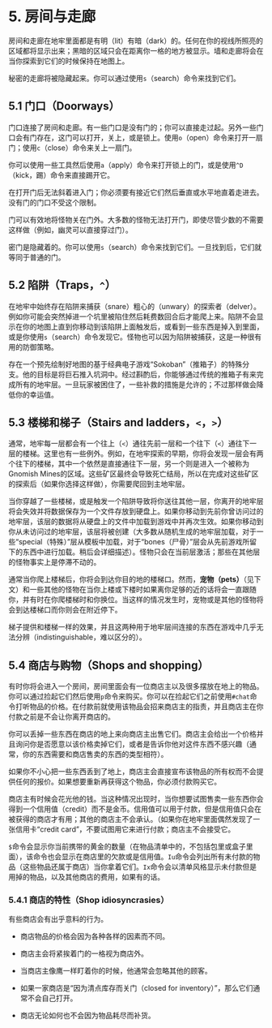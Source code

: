 # 5. 房间与走廊

房间和走廊在地牢里面都是有明（lit）有暗（dark）的。任何在你的视线所照亮的区域都将显示出来；黑暗的区域只会在距离你一格的地方被显示。墙和走廊将会在当你探索到它们的时候保持在地图上。

秘密的走廊将被隐藏起来。你可以通过使用`s`（search）命令来找到它们。

## 5.1 门口（Doorways）

门口连接了房间和走廊。有一些门口是没有门的；你可以直接走过起。另外一些门口会有门存在，这门可以打开，关上，或是锁上。使用`o`（open）命令来打开一扇门；使用`c`（close）命令来关上一扇门。

你可以使用一些工具然后使用`a`（apply）命令来打开锁上的门，或是使用`^D`（kick，踢）命令来直接踢开它。

在打开门后无法斜着进入门；你必须要有接近它们然后垂直或水平地直着走进去。没有门的门口不受这个限制。

门可以有效地将怪物关在门外。大多数的怪物无法打开门，即使尽管少数的不需要这样做（例如，幽灵可以直接穿过门）。

密门是隐藏着的。你可以使用`s`（search）命令来找到它们。一旦找到后，它们就等同于普通的门。

## 5.2 陷阱（Traps，`^`）

在地牢中始终存在陷阱来捕获（snare）粗心的（unwary）的探索者（delver）。例如你可能会突然掉进一个坑里被陷住然后耗费数回合后才能爬上来。陷阱不会显示在你的地图上直到你移动到该陷阱上面触发后，或看到一些东西是掉入到里面，或是你使用`s`（search）命令发现它。怪物也可以因为陷阱被捕获，这是一种很有用的防御策略。

存在一个预先绘制好地图的基于经典电子游戏“Sokoban”（推箱子）的特殊分支。他的目标是将巨石推入坑洞中。经过斟酌后，你能够通过传统的推箱子有来完成所有的地牢层。一旦玩家被困住了，一些补救的措施是允许的；不过那样做会降低你的幸运值。

## 5.3 楼梯和梯子（Stairs and ladders，`<`，`>`）

通常，地牢每一层都会有一个往上（`<`）通往先前一层和一个往下（`<`）通往下一层的楼梯。这里也有一些例外。例如，在地牢探索的早期，你将会发现一层会有两个往下的楼梯，其中一个依然是直接通往下一层，另一个则是进入一个被称为Gnomish Mines的区域。这些矿区最终会导致死亡结局，所以在完成对这些矿区的探索后（如果你选择这样做），你需要爬回到主地牢层。

当你穿越了一些楼梯，或是触发一个陷阱导致将你送往其他一层，你离开的地牢层将会失效并将数据保存为一个文件存放到硬盘上。如果你移动到先前你曾访问过的地牢层，该层的数据将从硬盘上的文件中加载到游戏中并再次生效。如果你移动到你从未访问过的地牢层，该层将被创建（大多数从随机生成的地牢层加载，对于一些“special（特殊）”层从模板中加载，对于“bones（尸骨）”层会从先前游戏所留下的东西中进行加载。稍后会详细描述）。怪物只会在当前层激活；那些在其他层的怪物事实上是停滞不动的。

通常当你爬上楼梯后，你将会到达你目的地的楼梯口。然而，**宠物（pets）**（见下文）和一些其他的怪物在当你上楼或下楼时如果离你足够的近的话将会一直跟随你，并有时在你爬楼梯时和你换位。当这样的情况发生时，宠物或是其他的怪物将会到达楼梯口而你则会在附近停下。

梯子提供和楼梯一样的效果，并且这两种用于地牢层间连接的东西在游戏中几乎无法分辨（indistinguishable，难以区分的）。

## 5.4 商店与购物（Shops and shopping）

有时你将会进入一个房间，房间里面会有一位商店主以及很多摆放在地上的物品。你可以通过捡起它们然后使用`p`命令来购买。你可以在捡起它们之前使用`#chat`命令打听物品的价格。在付款前就使用该物品会招来商店主的指责，并且商店主在你付款之前是不会让你离开商店的。

你可以丢掉一些东西在商店的地上来向商店主出售它们。商店主会给出一个价格并且询问你是否愿意以该价格卖掉它们，或者是告诉你他对这件东西不感兴趣（通常，你的东西需要和商店售卖的东西的类型相符）。

如果你不小心把一些东西丢到了地上，商店主会直接宣布该物品的所有权而不会提供任何的报价。如果想要重新再获得这个物品，你必须付款购买它。

商店主有时候会花光他的钱。当这种情况出现时，当你想要试图售卖一些东西你会得到一个信用值（credit）而不是金币。信用值可以用于付款，但是信用值只会在被获得的商店才有用；其他的商店主不会承认。（如果你在地牢里面偶然发现了一张信用卡“credit card”，不要试图用它来进行付款；商店主不会接受它。

`$`命令会显示你当前携带的黄金的数量（在物品清单中的，不包括包里或盒子里面），该命令也会显示在商店里的欠款或是信用值。`Iu`命令会列出所有未付款的物品（这些物品还属于商店）当你拿着它们。`Ix`命令会以清单风格显示未付款但是用掉的物品，以及其他商店的费用，如果有的话。

### 5.4.1 商店的特性（Shop idiosyncrasies）

有些商店会有出乎意料的行为。

- 商店物品的价格会因为各种各样的因素而不同。

- 商店主会将紧挨着门的一格视为商店外。

- 当商店主像鹰一样盯着你的时候，他通常会忽略其他的顾客。

- 如果一家商店是“因为清点库存而关门（closed for inventory）”，那么它们通常不会自己打开。

- 商店无论如何也不会因为物品耗尽而补货。
